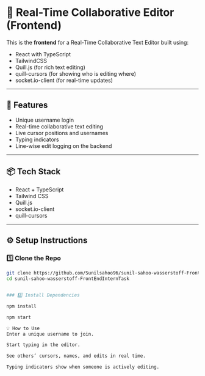# 📝 Real-Time Collaborative Editor (Frontend)

This is the **frontend** for a Real-Time Collaborative Text Editor built using:

- React with TypeScript
- TailwindCSS
- Quill.js (for rich text editing)
- quill-cursors (for showing who is editing where)
- socket.io-client (for real-time updates)

---

## 🚀 Features

- Unique username login
- Real-time collaborative text editing
- Live cursor positions and usernames
- Typing indicators
- Line-wise edit logging on the backend

---

## 📦 Tech Stack

- React + TypeScript
- Tailwind CSS
- Quill.js
- socket.io-client
- quill-cursors

---

## ⚙️ Setup Instructions

### 1️⃣ Clone the Repo

```bash
git clone https://github.com/Sunilsahoo96/sunil-sahoo-wasserstoff-FrontEndInternTask.git
cd sunil-sahoo-wasserstoff-FrontEndInternTask


### 2️⃣ Install Dependencies

npm install

npm start

💡 How to Use
Enter a unique username to join.

Start typing in the editor.

See others’ cursors, names, and edits in real time.

Typing indicators show when someone is actively editing.


